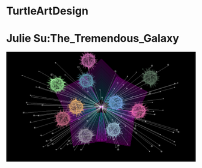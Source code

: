 # TurtleArtDesign
<h1> Julie Su:The_Tremendous_Galaxy </h1>
<img src="https://github.com/KuroPanda21/TurtleArtDesign/blob/master/The_Tremendous_Galaxy_Final.PNG">
